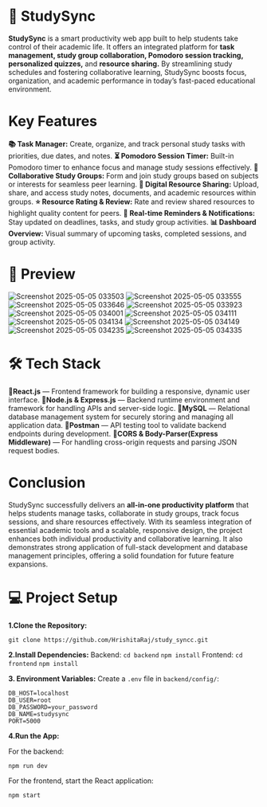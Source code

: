 # 📖 StudySync
**StudySync** is a smart productivity web app built to help students take control of their academic life. 
It offers an integrated platform for **task management, study group collaboration, Pomodoro session tracking, personalized quizzes,** and **resource sharing.**
By streamlining study schedules and fostering collaborative learning, StudySync boosts focus, organization, and academic performance in today’s fast-paced educational environment.

# Key Features
**📚 Task Manager:** Create, organize, and track personal study tasks with priorities, due dates, and notes.
**⏳ Pomodoro Session Timer:** Built-in Pomodoro timer to enhance focus and manage study sessions effectively.
**🤝 Collaborative Study Groups:** Form and join study groups based on subjects or interests for seamless peer learning.
**📝 Digital Resource Sharing:** Upload, share, and access study notes, documents, and academic resources within groups.
**⭐ Resource Rating & Review:** Rate and review shared resources to highlight quality content for peers.
**🔔 Real-time Reminders & Notifications:** Stay updated on deadlines, tasks, and study group activities.
**📊 Dashboard Overview:** Visual summary of upcoming tasks, completed sessions, and group activity.

# 📸 Preview
![Screenshot 2025-05-05 033503](https://github.com/user-attachments/assets/89a6fecd-22b8-472a-95c4-95aaa503e9bb)
![Screenshot 2025-05-05 033555](https://github.com/user-attachments/assets/a71a4260-b756-4dde-9974-657239f2913a)
![Screenshot 2025-05-05 033646](https://github.com/user-attachments/assets/6fed60e4-b1cf-4ec6-9236-8e1f72d799e6)
![Screenshot 2025-05-05 033923](https://github.com/user-attachments/assets/78a93915-3ba7-4719-b783-2a452d8dddc1)
![Screenshot 2025-05-05 034001](https://github.com/user-attachments/assets/1f1364aa-eb7b-4792-8a7f-7290483f05d1)
![Screenshot 2025-05-05 034111](https://github.com/user-attachments/assets/1bfac064-617b-4241-870f-ceed1b9f0770)
![Screenshot 2025-05-05 034134](https://github.com/user-attachments/assets/85927a0f-7fd2-40de-bfa3-0fe25ac57bf4)
![Screenshot 2025-05-05 034149](https://github.com/user-attachments/assets/1adc5327-f988-4f49-af00-fcb62c602e05)
![Screenshot 2025-05-05 034235](https://github.com/user-attachments/assets/86593bd9-1c8b-49dc-969f-d9edb086b5e6)
![Screenshot 2025-05-05 034335](https://github.com/user-attachments/assets/63ef0cc4-bc4b-4b55-a7a0-7c91cf87d483)

# 🛠️ Tech Stack
🔹**React.js** — Frontend framework for building a responsive, dynamic user interface.
🔹**Node.js & Express.js** — Backend runtime environment and framework for handling APIs and server-side logic.
🔹**MySQL** — Relational database management system for securely storing and managing all application data.
🔹**Postman** — API testing tool to validate backend endpoints during development.
🔹**CORS & Body-Parser(Express Middleware)** — For handling cross-origin requests and parsing JSON request bodies.

# Conclusion
StudySync successfully delivers an **all-in-one productivity platform** that helps students manage tasks, collaborate in study groups, track focus sessions, and share resources effectively. 
With its seamless integration of essential academic tools and a scalable, responsive design, the project enhances both individual productivity and collaborative learning. 
It also demonstrates strong application of full-stack development and database management principles, offering a solid foundation for future feature expansions.

# 💻 Project Setup

**1.Clone the Repository:**

``` git clone https://github.com/HrishitaRaj/study_syncc.git ```

**2.Install Dependencies:**
Backend:
``` cd backend ```
``` npm install ```
Frontend:
``` cd frontend ```
``` npm install ```

**3. Environment Variables:**
Create a ```.env``` file in ```backend/config/```:
```
DB_HOST=localhost
DB_USER=root
DB_PASSWORD=your_password
DB_NAME=studysync
PORT=5000
```

**4.Run the App:**

For the backend:

```npm run dev```

For the frontend, start the React application:

```npm start```
